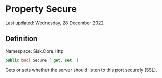 # Property Secure
Last updated: Wednesday, 28 December 2022

## Definition
Namespace: Sisk.Core.Http

```csharp
public bool Secure { get; set; }
```

Gets or sets whether the server should listen to this port securely (SSL).

